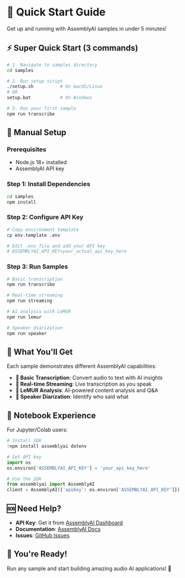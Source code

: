 # 🚀 Quick Start Guide

Get up and running with AssemblyAI samples in under 5 minutes!

## ⚡ Super Quick Start (3 commands)

```bash
# 1. Navigate to samples directory
cd samples

# 2. Run setup script
./setup.sh          # On macOS/Linux
# OR
setup.bat           # On Windows

# 3. Run your first sample
npm run transcribe
```

## 🔧 Manual Setup

### Prerequisites
- Node.js 18+ installed
- AssemblyAI API key

### Step 1: Install Dependencies
```bash
cd samples
npm install
```

### Step 2: Configure API Key
```bash
# Copy environment template
cp env.template .env

# Edit .env file and add your API key
# ASSEMBLYAI_API_KEY=your_actual_api_key_here
```

### Step 3: Run Samples
```bash
# Basic transcription
npm run transcribe

# Real-time streaming
npm run streaming

# AI analysis with LeMUR
npm run lemur

# Speaker diarization
npm run speaker
```

## 🎯 What You'll Get

Each sample demonstrates different AssemblyAI capabilities:

- **📝 Basic Transcription**: Convert audio to text with AI insights
- **🎤 Real-time Streaming**: Live transcription as you speak
- **🤖 LeMUR Analysis**: AI-powered content analysis and Q&A
- **👥 Speaker Diarization**: Identify who said what

## 📱 Notebook Experience

For Jupyter/Colab users:

```python
# Install SDK
!npm install assemblyai dotenv

# Set API key
import os
os.environ['ASSEMBLYAI_API_KEY'] = 'your_api_key_here'

# Use the SDK
from assemblyai import AssemblyAI
client = AssemblyAI({'apiKey': os.environ['ASSEMBLYAI_API_KEY']})
```

## 🆘 Need Help?

- **API Key**: Get it from [AssemblyAI Dashboard](https://www.assemblyai.com/app/account)
- **Documentation**: [AssemblyAI Docs](https://www.assemblyai.com/docs)
- **Issues**: [GitHub Issues](https://github.com/AssemblyAI/assemblyai-node-sdk/issues)

## 🎉 You're Ready!

Run any sample and start building amazing audio AI applications! 🚀

